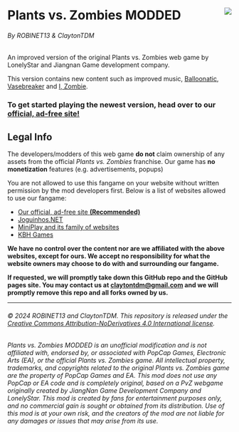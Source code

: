 # Plants vs. Zombies MODDED<img src="https://roblnet13.github.io/pvz/img/128x128.png" align="right">

###### By ROBlNET13 & ClaytonTDM

An improved version of the original Plants vs. Zombies web game by LonelyStar and Jiangnan Game development company.

This version contains new content such as improved music, [Balloonatic](game/images/Zombies/Balloon/balloonalmanac.png), [Vasebreaker](game/images/interface/Vasebreaker.png) and [I, Zombie](game/images/interface/izombie1.png).

### To get started playing the newest version, head over to our [official, **ad-free** site!](https://roblnet13.github.io/pvz)

## Legal Info

The developers/modders of this web game **do not** claim ownership of any assets from the official _Plants vs. Zombies_ franchise. Our game has **no monetization** features (e.g. advertisements, popups)

You are not allowed to use this fangame on your website without written permission by the mod developers first. Below is a list of websites allowed to use our fangame:

-   [Our official, ad-free site **(Recommended)**](https://roblnet13.github.io/pvz)
-   [Joguinhos.NET](https://joguinhos.net/play/plants-vs-zombies)
-   [MiniPlay and its family of websites](https://www.miniplay.com/game/plants-vs-zombies)
-   [KBH Games](https://kbhgames.com/game/plants-vs-zombies)

**We have no control over the content nor are we affiliated with the above websites, except for ours. We accept no responsibility for what the website owners may choose to do with and surrounding our fangame.**

**If requested, we will promptly take down this GitHub repo and the GitHub pages site. You may contact us at [claytontdm@gmail.com](mailto:claytontdm@gmail.com) and we will promptly remove this repo and all forks owned by us.**

---

###### ©️ 2024 ROBlNET13 and ClaytonTDM. This repository is released under the [Creative Commons Attribution-NoDerivatives 4.0 International license](https://github.com/ROBlNET13/pvz/blob/main/LICENSE).

###### Plants vs. Zombies MODDED is an unofficial modification and is not affiliated with, endorsed by, or associated with PopCap Games, Electronic Arts (EA), or the official Plants vs. Zombies game. All intellectual property, trademarks, and copyrights related to the original Plants vs. Zombies game are the property of PopCap Games and EA. This mod does not use any PopCap or EA code and is completely original, based on a PvZ webgame originally created by JiangNan Game Development Company and LonelyStar. This mod is created by fans for entertainment purposes only, and no commercial gain is sought or obtained from its distribution. Use of this mod is at your own risk, and the creators of the mod are not liable for any damages or issues that may arise from its use.

<!-- OLD README:
cool pvz game that works as a browser extension n stuff

(NOTE: I DONT OWN MOST OF THE ASSETS RELATED TO THE ACTUAL FRANCHISE OF P.V.Z., THIS IS A FANGAME)
co developer is ClaytonTDM

dont use on your own site without written permission from me beforehand

(C) 2024 ROBLNET13 and ClaytonTDM
-->
